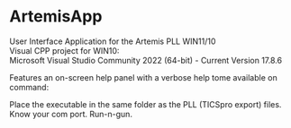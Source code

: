 # ArtemisApp
User Interface Application for the Artemis PLL WIN11/10<br>
Visual CPP project for WIN10:
</br>Microsoft Visual Studio Community 2022 (64-bit) - Current Version 17.8.6
</br>

Features an on-screen help panel with a verbose help tome available on command:

Place the executable in the same folder as the PLL (TICSpro export) files.
Know your com port.
Run-n-gun.
